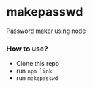 # makepasswd
Password maker using node

### How to use?
- Clone this repo
- run `npm link`
- run `makepasswd`
